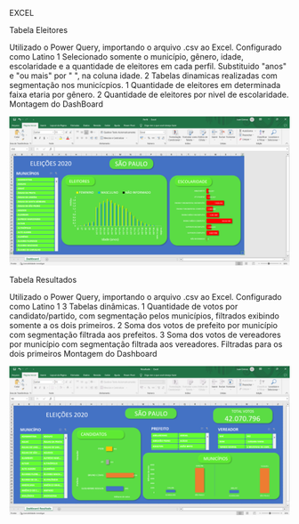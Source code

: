 EXCEL 

Tabela Eleitores

Utilizado o Power Query, importando o arquivo .csv ao Excel. Configurado como Latino 1
Selecionado somente o município, gênero, idade, escolaridade e a quantidade de eleitores em cada perfil.
Substituido "anos" e "ou mais" por " ", na coluna idade.
2 Tabelas dinamicas realizadas com segmentação nos municícpios. 1 Quantidade de eleitores em determinada faixa etaria por gênero. 2 Quantidade de eleitores por nivel de escolaridade.
Montagem do DashBoard

![Screenshot](img/imgeleitorado.png)

Tabela Resultados

Utilizado o Power Query, importando o arquivo .csv ao Excel. Configurado como Latino 1
3 Tabelas dinâmicas. 1 Quantidade de votos por candidato/partido, com segmentação pelos municípios, filtrados exibindo somente a os dois primeiros. 2 Soma dos votos de prefeito por município com segmentação filtrada aos prefeitos. 3 Soma dos votos de vereadores por município com segmentação filtrada aos vereadores. Filtradas para os dois primeiros
Montagem do Dashboard

![Screenshot](img/imgresultado.png)
